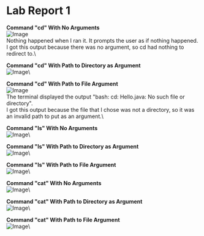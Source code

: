 # Lab Report 1

**Command "cd" With No Arguments**\
![Image]()\
Nothing happened when I ran it. It prompts the user as if nothing happened.\
I got this output because there was no argument, so cd had nothing to redirect to.\


**Command "cd" With Path to Directory as Argument**\
![Image]()\


**Command "cd" With Path to File Argument**\
![Image]()\
The terminal displayed the output "bash: cd: Hello.java: No such file or directory".\
I got this output because the file that I chose was not a directory, so it was an invalid path to put as an argument.\



**Command "ls" With No Arguments**\
![Image]()\

**Command "ls" With Path to Directory as Argument**\
![Image]()\

**Command "ls" With Path to File Argument**\
![Image]()\

**Command "cat" With No Arguments**\
![Image]()\

**Command "cat" With Path to Directory as Argument**\
![Image]()\

**Command "cat" With Path to File Argument**\
![Image]()\

